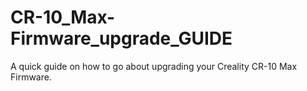 # CR-10_Max-Firmware_upgrade_GUIDE
A quick guide on how to go about upgrading your Creality CR-10 Max Firmware.
